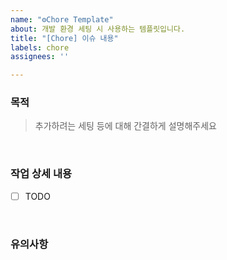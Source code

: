 ```yaml
---
name: "⚙Chore Template"
about: 개발 환경 세팅 시 사용하는 템플릿입니다.
title: "[Chore] 이슈 내용"
labels: chore
assignees: ''

---
```


### 목적
> 추가하려는 세팅 등에 대해 간결하게 설명해주세요
<br />

### 작업 상세 내용
- [ ] TODO
<br />

### 유의사항

<br />
